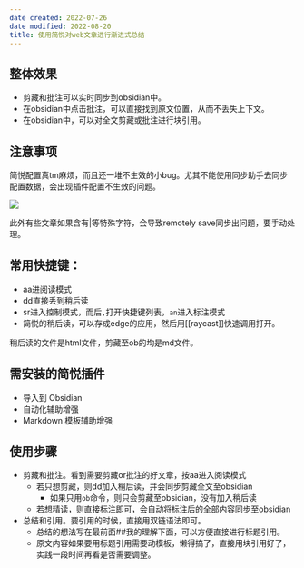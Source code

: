 ```yaml
---
date created: 2022-07-26
date modified: 2022-08-20
title: 使用简悦对web文章进行渐进式总结
---
```


## 整体效果

- 剪藏和批注可以实时同步到obsidian中。
- 在obsidian中点击批注，可以直接找到原文位置，从而不丢失上下文。
- 在obsidian中，可以对全文剪藏或批注进行块引用。

## 注意事项

简悦配置真tm麻烦，而且还一堆不生效的小bug。尤其不能使用同步助手去同步配置数据，会出现插件配置不生效的问题。

![](https://img.oldwinter.top/Pasted%20image%2020220726195428.png)

此外有些文章如果含有|等特殊字符，会导致remotely save同步出问题，要手动处理。

## 常用快捷键：

- aa进阅读模式
- dd直接丢到稍后读
- sr进入控制模式，而后`,`打开快捷键列表，`an`进入标注模式
- 简悦的稍后读，可以存成edge的应用，然后用[[raycast]]快速调用打开。

稍后读的文件是html文件，剪藏至ob的均是md文件。

## 需安装的简悦插件

- 导入到 Obsidian
- 自动化辅助增强
- Markdown 模板辅助增强

## 使用步骤

- 剪藏和批注。看到需要剪藏or批注的好文章，按aa进入阅读模式
	- 若只想剪藏，则dd加入稍后读，并会同步剪藏全文至obsidian
		- 如果只用`ob`命令，则只会剪藏至obsidian，没有加入稍后读
	- 若想精读，则直接标注即可，会自动将标注后的全部内容同步至obsidian
- 总结和引用。要引用的时候，直接用双链语法即可。
	- 总结的想法写在最前面##我的理解下面，可以方便直接进行标题引用。
	- 原文内容如果要用标题引用需要动模板，懒得搞了，直接用块引用好了，实践一段时间再看是否需要调整。
